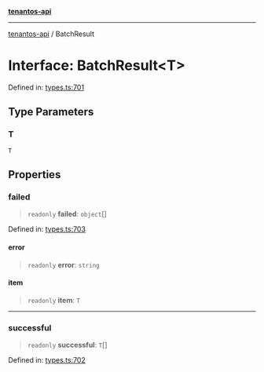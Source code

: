 [**tenantos-api**](../README.md)

***

[tenantos-api](../globals.md) / BatchResult

# Interface: BatchResult\<T\>

Defined in: [types.ts:701](https://github.com/shadmanZero/tenantos-api/blob/5456fdea44f46a63455944d4982f5327cbeb3156/src/types.ts#L701)

## Type Parameters

### T

`T`

## Properties

### failed

> `readonly` **failed**: `object`[]

Defined in: [types.ts:703](https://github.com/shadmanZero/tenantos-api/blob/5456fdea44f46a63455944d4982f5327cbeb3156/src/types.ts#L703)

#### error

> `readonly` **error**: `string`

#### item

> `readonly` **item**: `T`

***

### successful

> `readonly` **successful**: `T`[]

Defined in: [types.ts:702](https://github.com/shadmanZero/tenantos-api/blob/5456fdea44f46a63455944d4982f5327cbeb3156/src/types.ts#L702)
